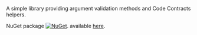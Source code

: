 A simple library providing argument validation methods and Code Contracts helpers.

NuGet package [![NuGet](https://img.shields.io/nuget/v/Narvalo.Cerbere.svg)](https://www.nuget.org/packages/Narvalo.Cerbere/).
available [here](https://www.nuget.org/packages/Narvalo.Cerbere/).